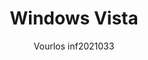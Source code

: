 ---
author: Vourlos inf2021033
title: Windows Vista
image_url: /images/Windows_Vista_logo_variant.png
caption: Τα Windows Vista  είναι μία έκδοση του λειτουργικού συστήματος Microsoft Windows της Microsoft. Κυκλοφόρησαν στις 30 Ιανουαρίου 2007 σε πέντε εκδόσεις τα Windows Vista Home Basic, που απευθύνονται στους οικιακούς χρήστες και διαθέτει το βασικό UI χωρίς Aero Glass Interface, τα Windows Vista Home Premium που απευθύνονται στους τυπικούς χρήστες και περιλαμβάνει τόσο το Aero Glass Interface, όσο και το Media Center αλλά και υποστήριξη tablet PC και HDTV, τα Windows Vista Business που απευθύνονται σε μικρές / μικρομεσαίες επιχειρήσεις (έχουν Aero, εργαλεία λήψης αντιγράφων ασφαλείας για επιχείρησης, τον Meeting Space, τον IIS Web και το Windows fax and Scan) και τέλος η πιο πλήρης έκδοση των Windows Vista τα Windows Vista Ultimate, που απευθύνονται σε επαγγελματίες και φανατικούς παιχνιδιών, και περιλαμβάνουν τα χαρακτηριστικά των εκδόσεων Business και Home Premium. 
license_url: https://upload.wikimedia.org/wikipedia/commons/thumb/3/30/Unofficial_fan_made_Windows_Vista_logo_variant.svg/150px-Unofficial_fan_made_Windows_Vista_logo_variant.svg.png?20190606031153
license_text: Logo of windows vista
categories:
  - OS 
  - Software
tags:
  - Microsoft 
  - Windows
---